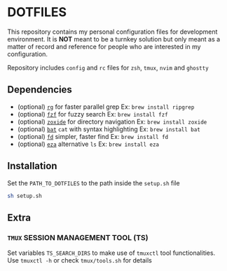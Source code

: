 # DOTFILES

This repository contains my personal configuration files for development environment. It is **NOT** meant to be a turnkey solution but only meant as a matter of record and reference for people who are interested in my configuration.

Repository includes `config` and `rc` files for `zsh`, `tmux`, `nvim` and `ghostty`

## Dependencies

- (optional) [`rg`](https://github.com/BurntSushi/ripgrep) for faster parallel grep  Ex: `brew install ripgrep`
- (optional) [`fzf`](https://github.com/junegunn/fzf) for fuzzy search  Ex: `brew install fzf`
- (optional) [`zoxide`](https://github.com/ajeetdsouza/zoxide) for directory navigation  Ex: `brew install zoxide`
- (optional) [`bat`](https://github.com/sharkdp/bat) `cat` with syntax highlighting Ex: `brew install bat`
- (optional) [`fd`](https://github.com/sharkdp/fd) simpler, faster find Ex: `brew install fd`
- (optional) [`eza`](https://github.com/eza-community/eza) alternative `ls` Ex: `brew install eza`

## Installation

Set the `PATH_TO_DOTFILES` to the path inside the `setup.sh` file

```sh
sh setup.sh
```

## Extra

### `TMUX` SESSION MANAGEMENT TOOL (TS)

Set variables `TS_SEARCH_DIRS` to make use of `tmuxctl` tool functionalities. Use `tmuxctl -h` or check `tmux/tools.sh` for details
